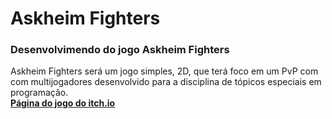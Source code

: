 # Askheim Fighters
### Desenvolvimendo do jogo Askheim Fighters
Askheim Fighters  será um  jogo  simples, 2D, que terá foco em um PvP com com multijogadores desenvolvido para a disciplina de tópicos especiais em programação.  
[**Página do jogo do itch.io**](https://fmichael.itch.io/askheim-fighters "Clique e acesse agora!")
